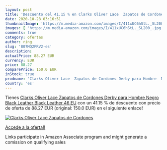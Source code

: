 ```yaml
---
layout: post
title: 'Descuento del 41.15 % en Clarks Oliver Lace  Zapatos de Cordones '
date: 2020-10-28 03:16:51
thumbnailImage: 'https://m.media-amazon.com/images/I/411xUC6hStL._SL200_.jpg'
images: [ 'https://m.media-amazon.com/images/I/411xUC6hStL._SL200_.jpg' ]
comments: true
category: ofertas
author: ring
slug: 'B07MQ2FRV2-es'
description:
actualPrice: 88.27 EUR
currency: EUR
price: 88.27
comparePrice: 150.0 EUR
inStock: true
prodname: 'Clarks Oliver Lace  Zapatos de Cordones Derby para Hombre  Negro  Black Leather Black Leather   46 EU'
country: 'es'
---
```


Tienes [Clarks Oliver Lace  Zapatos de Cordones Derby para Hombre  Negro  Black Leather Black Leather   46 EU](https://www.amazon.es/dp/B07MQ2FRV2/?tag=tolees-21) con un 41.15 % de descuento con precio de oferta de 88.27 EUR (original: 150.0 EUR) en el siguiente enlace!

[![Clarks Oliver Lace  Zapatos de Cordones ](https://m.media-amazon.com/images/I/411xUC6hStL._SL200_.jpg)](https://www.amazon.es/dp/B07MQ2FRV2/?tag=tolees-21)

[Accede a la oferta!!](https://www.amazon.es/dp/B07MQ2FRV2/?tag=tolees-21)

Links participate in Amazon Associate program and might generate a comission on qualifying sales


